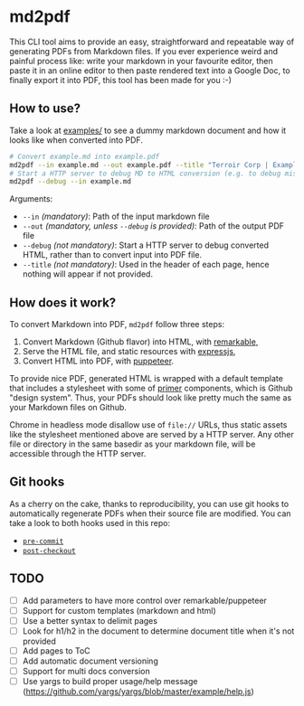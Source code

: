 # md2pdf

This CLI tool aims to provide an easy, straightforward and repeatable way of generating PDFs from Markdown files. If you ever experience weird and painful process like: write your markdown in your favourite editor, then paste it in an online editor to then paste rendered text into a Google Doc, to finally export it into PDF, this tool has been made for you :-)

## How to use?

Take a look at [examples/](examples/) to see a dummy markdown document and how it looks like when converted into PDF.

```bash
# Convert example.md into example.pdf
md2pdf --in example.md --out example.pdf --title "Terroir Corp | Example Document"
# Start a HTTP server to debug MD to HTML conversion (e.g. to debug missing images or CSS glitches)
md2pdf --debug --in example.md
```

Arguments:

* `--in` *(mandatory)*: Path of the input markdown file
* `--out` *(mandatory, unless `--debug` is provided)*: Path of the output PDF file
* `--debug` *(not mandatory)*: Start a HTTP server to debug converted HTML, rather than to convert input into PDF file.
* `--title` *(not mandatory)*: Used in the header of each page, hence nothing will appear if not provided.

## How does it work?

To convert Markdown into PDF, `md2pdf` follow three steps:

1. Convert Markdown (Github flavor) into HTML, with [remarkable](https://github.com/jonschlinkert/remarkable),
2. Serve the HTML file, and static resources with [expressjs](https://expressjs.com),
3. Convert HTML into PDF, with [puppeteer](https://github.com/GoogleChrome/puppeteer).

To provide nice PDF, generated HTML is wrapped with a default template that includes a stylesheet with some of [primer](https://github.com/primer/primer) components, which is Github "design system". Thus, your PDFs should look like pretty much the same as your Markdown files on Github.

Chrome in headless mode disallow use of `file://` URLs, thus static assets like the stylesheet mentioned above are served by a HTTP server. Any other file or directory in the same basedir as your markdown file, will be accessible through the HTTP server.

## Git hooks

As a cherry on the cake, thanks to reproducibility, you can use git hooks to automatically regenerate PDFs when their source file are modified. You can take a look to both hooks used in this repo:

* [`pre-commit`](https://github.com/NiR-/md2pdf/tree/master/.hooks/pre-commit)
* [`post-checkout`](https://github.com/NiR-/md2pdf/tree/master/.hooks/post-checkout)

## TODO

* [ ] Add parameters to have more control over remarkable/puppeteer
* [ ] Support for custom templates (markdown and html)
* [ ] Use a better syntax to delimit pages
* [ ] Look for h1/h2 in the document to determine document title when it's not provided
* [ ] Add pages to ToC
* [ ] Add automatic document versioning
* [ ] Support for multi docs conversion
* [ ] Use yargs to build proper usage/help message (https://github.com/yargs/yargs/blob/master/example/help.js)
